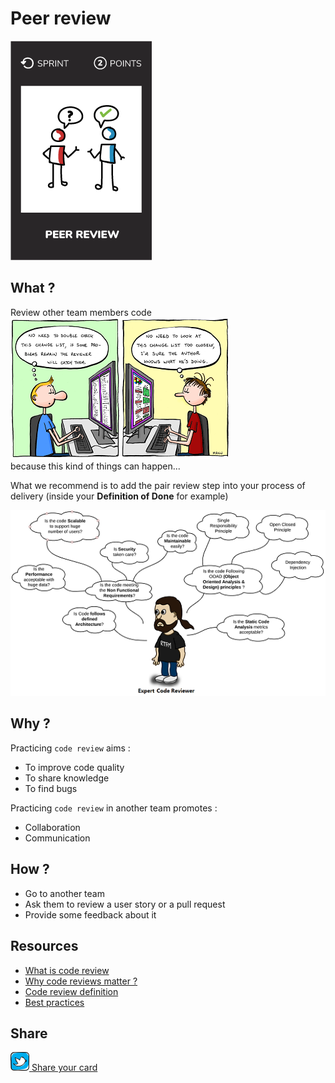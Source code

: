 # Peer review
![Peer review](images/peer-review.png)

## What ?
Review other team members code  
![Wrong way to think](images/pair-review1.png)  
because this kind of things can happen...

What we recommend is to add the pair review step into your process of delivery (inside your **Definition of Done** for example)

![Good way to do it](images/pair-review2.png)

## Why ?
Practicing `code review` aims :
* To improve code quality
* To share knowledge
* To find bugs

Practicing `code review` in another team promotes :
* Collaboration
* Communication

## How ?
* Go to another team
* Ask them to review a user story or a pull request
* Provide some feedback about it

## Resources
* [What is code review](https://smartbear.com/learn/code-review/what-is-code-review/)
* [Why code reviews matter ?](https://www.atlassian.com/agile/code-reviews)
* [Code review definition](https://en.wikipedia.org/wiki/Code_review)
* [Best practices](https://smartbear.com/learn/code-review/best-practices-for-peer-code-review/)

## Share
![Share](../images/twitter.png)[ Share your card](https://twitter.com/home?status=I%20have%20just%20completed%20the%20Peer%20review%20%23craft_challenges%20from%20%40agilepartner%20http://tiny.cc/p7v5vy)